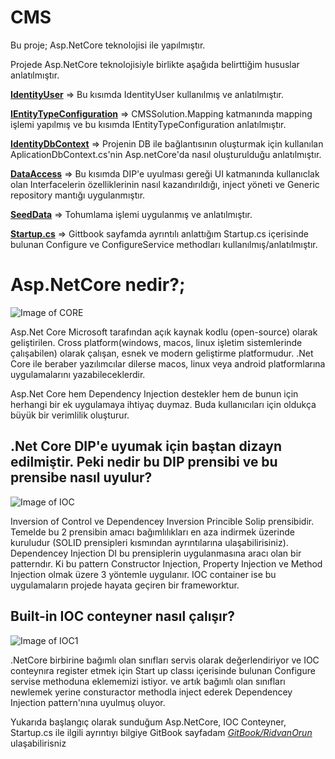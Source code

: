 # CMS 
Bu proje; Asp.NetCore teknolojisi ile yapılmıştır. 

Projede Asp.NetCore teknolojisiyle birlikte aşağıda belirttiğim hususlar anlatılmıştır.


[**IdentityUser**](https://github.com/RidvanOrun/CMSSolution/blob/master/CMSSolution.Entity/Entities/Concrete/AppUser.cs) => Bu kısımda IdentityUser kullanılmış ve  anlatılmıştır.

[**IEntityTypeConfiguration**](https://github.com/RidvanOrun/CMSSolution/blob/master/CMSSolution.Map/Mapping/Abstract/BaseMap.cs) => CMSSolution.Mapping katmanında mapping işlemi yapılmış ve bu kısımda IEntityTypeConfiguration anlatılmıştır.

[**IdentityDbContext**](https://github.com/RidvanOrun/CMSSolution/blob/master/CMSSolution.Data/Context/ApplicationDbContext.cs) => Projenin DB ile bağlantısının oluşturmak için kullanılan AplicationDbContext.cs'nin Asp.netCore'da nasıl oluşturulduğu anlatılmıştır.

[**DataAccess**](https://github.com/RidvanOrun/CMSSolution/tree/master/CMSSolution.Data/Repositories) => Bu kısımda DIP'e uyulması gereği UI katmanında kullanıclak olan Interfacelerin özelliklerinin nasıl kazandırıldığı, inject yöneti ve Generic repository mantığı uygulanmıştır.

[**SeedData**](https://github.com/RidvanOrun/CMSSolution/blob/master/CMSSolution.Data/SeedData/SeedPages.cs) => Tohumlama işlemi uygulanmış ve anlatılmıştır.

[**Startup.cs**](https://github.com/RidvanOrun/CMSSolution/blob/master/CMSSolution.Web/Startup.cs) => Gittbook sayfamda ayrıntılı anlattığım Startup.cs içerisinde bulunan Configure ve ConfigureService methodları kullanılmış/anlatılmıştır.

# Asp.NetCore nedir?;

![Image of CORE](https://gblobscdn.gitbook.com/assets%2F-MR9wwvmI8SJVJgLR_0N%2F-MRA7sHfUI-iHNmRinJ4%2F-MRA97LrHwGUKuU-xYzn%2F.netCore.png?alt=media&token=f65394ac-7c8f-4731-8d32-d3aa996b2c58)

  Asp.Net Core Microsoft tarafından açık kaynak kodlu (open-source) olarak geliştirilen. Cross platform(windows, macos, linux işletim sistemlerinde çalışabilen) olarak çalışan, esnek ve modern geliştirme platformudur. .Net Core ile beraber yazılımcılar dilerse macos, linux veya android platformlarına uygulamalarını yazabileceklerdir.
  
  Asp.Net Core hem Dependency Injection destekler hem de bunun için herhangi bir ek uygulamaya ihtiyaç duymaz. Buda kullanıcıları için oldukça büyük bir verimlilik oluşturur.
  
  ## .Net Core DIP'e uyumak için baştan dizayn edilmiştir. Peki nedir bu DIP prensibi ve bu prensibe nasıl uyulur?
  ![Image of IOC](https://gblobscdn.gitbook.com/assets%2F-MR9wwvmI8SJVJgLR_0N%2F-MRAAVHkkC8QloLf9Njv%2F-MRAB0wdppWkKP1b40nt%2FIOC.jpeg?alt=media&token=0d40fa9c-a79c-4ef9-a844-9c29f9bce782)
  
   Inversion of Control ve Dependencey Inversion Princible Solip prensibidir. Temelde bu 2 prensibin amacı bağımlılıkları en aza indirmek üzerinde kuruludur (SOLID prensipleri kısmından ayrıntılarına ulaşabilirisiniz). Dependencey Injection DI bu prensiplerin uygulanmasına aracı olan bir patterndır. Ki bu pattern Constructor Injection, Property Injection ve Method Injection olmak üzere 3 yöntemle uygulanır.  IOC container ise bu uygulamaların projede hayata geçiren bir frameworktur.  
   
   ## Built-in IOC conteyner nasıl çalışır?
   ![Image of IOC1](https://gblobscdn.gitbook.com/assets%2F-MR9wwvmI8SJVJgLR_0N%2F-MRAM0YgJ23jslj1E14S%2F-MRANuUTD4bawOfqYfug%2Fbuiltin-ioc.png?alt=media&token=a9bddc81-322d-45b1-b7af-cfbc137f6f2e)
   
   .NetCore birbirine bağımlı olan sınıfları servis olarak değerlendiriyor ve IOC conteynıra register etmek için Start up classı içerisinde bulunan Configure servise methoduna eklememizi istiyor. ve artık bağımlı olan sınıfları newlemek yerine consturactor methodla inject ederek Dependencey Injection pattern'nına uyulmuş oluyor.
   
   Yukarıda başlangıç olarak sunduğum Asp.NetCore, IOC Conteyner, Startup.cs ile ilgili ayrıntıyı bilgiye GitBook sayfadam [*GitBook/RidvanOrun*](https://ridvanorun.gitbook.io/asp-net-core/)  ulaşabilirisniz 
